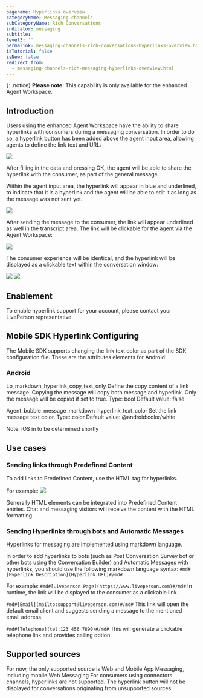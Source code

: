 ```yaml
---
pagename: Hyperlinks overview
categoryName: Messaging channels
subCategoryName: Rich Conversations
indicator: messaging
subtitle:
level3: ''
permalink: messaging-channels-rich-conversations-hyperlinks-overview.html
isTutorial: false
isNew: false
redirect_from:
  - messaging-channels-rich-messaging-hyperlinks-overview.html
---
```


{: .notice}
**Please note:** This capability is only available for the enhanced Agent Workspace.

## Introduction

Users using the enhanced Agent Workspace have the ability to share hyperlinks with consumers during a messaging conversation. In order to do so, a hyperlink button has been added above the agent input area, allowing agents to define the link text and URL:

![](img/hyperlinks-overview-1.png)

After filling in the data and pressing OK, the agent will be able to share the hyperlink with the consumer, as part of the general message.

Within the agent input area, the hyperlink will appear in blue and underlined, to indicate that it is a hyperlink and the agent will be able to edit it as long as the message was not sent yet.

![](img/hyperlinks-overview-2.png)

After sending the message to the consumer, the link will appear underlined as well in the transcript area. The link will be clickable for the agent via the Agent Workspace:

![](img/hyperlinks-overview-3.png)

The consumer experience will be identical, and the hyperlink will be displayed as a clickable text within the conversation window:

![](img/hyperlinks-overview-4.png)
![](img/HyperlinksSDK.png)

## Enablement

To enable hyperlink support for your account, please contact your LivePerson representative.

## Mobile SDK Hyperlink Configuring 
The Mobile SDK supports changing the link text color as part of the SDK configuration file. These are the attributes elements for Android:

### Android
Lp_markdown_hyperlink_copy_text_only
Define the copy content of a link message. Copying the message will copy both message and hyperlink. Only the message will be copied if set to true.
Type: bool
Default value: false

Agent_bubble_message_markdown_hyperlink_text_color
Set the link message text color.
Type: color
Default value: @android:color/white

Note: iOS in to be determined shortly

## Use cases

### Sending links through Predefined Content

To add links to Predefined Content, use the HTML tag for hyperlinks.

For example:
![](img/hyperlinks-overview-5.png)

Generally HTML elements can be integrated into Predefined Content entries. Chat and messaging visitors will receive the content with the HTML formatting.

### Sending Hyperlinks through bots and Automatic Messages

Hyperlinks for messaging are implemented using markdown language.

In order to add hyperlinks to bots (such as Post Conversation Survey bot or other bots using  the Conversation Builder) and Automatic Messages with hyperlinks, you should use the following markdown language syntax: 
```#md#[Hyperlink_Description](Hyperlink_URL)#/md#```

For example:
```#md#[Liveperson Page](https://www.liveperson.com)#/md#```
In runtime, the link will be displayed to the consumer as a clickable link.

```#md#[Email](mailto:support@liveperson.com)#/md#```
This link will open the default email client and suggests sending a message to the mentioned email address.

```#md#[Telephone](tel:123 456 7890)#/md#```
This will generate a clickable telephone link and provides calling option.

## Supported sources
For now, the only supported source is Web and Mobile App Messaging, including mobile Web Messaging
For consumers using connectors channels, hyperlinks are not supported. The hyperlink button will not be displayed for conversations originating from unsupported sources.

